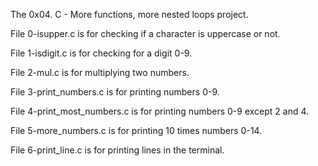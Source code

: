 The 0x04. C - More functions, more nested loops project.

File 0-isupper.c is for checking if a character is uppercase or not.

File 1-isdigit.c is for checking for a digit 0-9.

File 2-mul.c is for multiplying two numbers.

File 3-print_numbers.c is for printing numbers 0-9.

File 4-print_most_numbers.c is for printing numbers 0-9 except 2 and 4.

File 5-more_numbers.c is for printing 10 times numbers 0-14.

File 6-print_line.c is for printing lines in the terminal.


